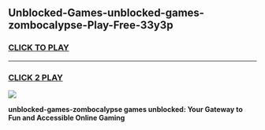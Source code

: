 
## Unblocked-Games-unblocked-games-zombocalypse-Play-Free-33y3p
<h3>
<a href="https://premium76.site?title=unblocked-games-zombocalypse&ref=18A1">CLICK TO PLAY</a></h3>
<hr>

<h3>
<a href="https://premium76.site?title=unblocked-games-zombocalypse&ref=18A1">CLICK 2 PLAY</a>
  
</h3>

<a href="https://premium76.site?title=unblocked-games-zombocalypse&ref=18A1"><img src="https://clearcache.store/games.png"></a>


**unblocked-games-zombocalypse games unblocked: Your Gateway to Fun and Accessible Online Gaming**
